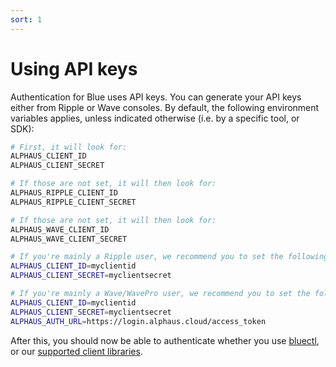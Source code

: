 ```yaml
---
sort: 1
---
```


# Using API keys

Authentication for Blue uses API keys. You can generate your API keys either from Ripple or Wave consoles. By default, the following environment variables applies, unless indicated otherwise (i.e. by a specific tool, or SDK):

```bash
# First, it will look for:
ALPHAUS_CLIENT_ID
ALPHAUS_CLIENT_SECRET

# If those are not set, it will then look for:
ALPHAUS_RIPPLE_CLIENT_ID
ALPHAUS_RIPPLE_CLIENT_SECRET

# If those are not set, it will then look for:
ALPHAUS_WAVE_CLIENT_ID
ALPHAUS_WAVE_CLIENT_SECRET

# If you're mainly a Ripple user, we recommend you to set the following:
ALPHAUS_CLIENT_ID=myclientid
ALPHAUS_CLIENT_SECRET=myclientsecret

# If you're mainly a Wave/WavePro user, we recommend you to set the following:
ALPHAUS_CLIENT_ID=myclientid
ALPHAUS_CLIENT_SECRET=myclientsecret
ALPHAUS_AUTH_URL=https://login.alphaus.cloud/access_token
```

After this, you should now be able to authenticate whether you use [bluectl](https://github.com/alphauslabs/bluectl), or our [supported client libraries](https://alphauslabs.github.io/blueapi/sdks/).
